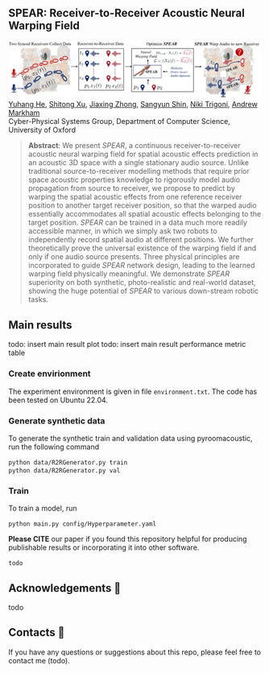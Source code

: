 ## SPEAR: Receiver-to-Receiver Acoustic Neural Warping Field

<a href="https://openreview.net/forum?id=240kYyCiaP"><img src=res/SPEAR_mot.jpg></a>
[Yuhang He](https://yuhanghe01.github.io/),
[Shitong Xu](https://github.com/xu-shitong),
[Jiaxing Zhong](https://www.cs.ox.ac.uk/people/jiaxing.zhong/),
[Sangyun Shin](https://www.cs.ox.ac.uk/people/sangyun.shin/),
[Niki Trigoni](https://www.cs.ox.ac.uk/people/niki.trigoni/),
[Andrew Markham](https://www.cs.ox.ac.uk/people/andrew.markham/)<br>
Cyber-Physical Systems Group, Department of Computer Science, University of Oxford
> **Abstract**: 
We present *SPEAR*, a continuous receiver-to-receiver acoustic neural warping field for spatial acoustic effects prediction in an acoustic 3D space with a single stationary audio source. Unlike traditional source-to-receiver modelling methods that require prior space acoustic properties knowledge to rigorously model audio propagation from source to receiver, we propose to predict by warping the spatial acoustic effects from one reference receiver position to another target receiver position, so that the warped audio essentially accommodates all spatial acoustic effects belonging to the target position. *SPEAR* can be trained in a data much more readily accessible manner, in which we simply ask two robots to independently record spatial audio at different positions. We further theoretically prove the universal existence of the warping field if and only if one audio source presents. Three physical principles are incorporated to guide *SPEAR* network design, leading to the learned warping field physically meaningful. We demonstrate *SPEAR* superiority on both synthetic, photo-realistic and real-world dataset, showing the huge potential of *SPEAR* to various down-stream robotic tasks.




<!-- Details of the model architecture and experimental results can be found in [our paper](https://arxiv.org/abs/2312.11269). -->

## Main results

todo: insert main result plot
todo: insert main result performance metric table

### Create envirionment
The experiment environment is given in file `environment.txt`. The code has been tested on Ubuntu 22.04.

### Generate synthetic data
To generate the synthetic train and validation data using pyroomacoustic, run the following command
```shell
python data/R2RGenerator.py train
python data/R2RGenerator.py val
```

### Train
To train a model, run 
```shell
python main.py config/Hyperparameter.yaml
```

<!-- ### Pretrained model
The pretrained models on all 4 scenes could be found in the `pretrained_models` folder. -->


<!-- 
### [ScanNetv2](https://kaldir.vc.in.tum.de/scannet_benchmark/semantic_instance_3d?metric=ap)

| Dataset | AP | AP_50 | Config | Checkpoint
|:-:|:-:|:-:|:-:|:-:|
| ScanNet val | 62.6 | 81.9 | [config](configs/scannetv2/spherical_mask.yaml) | [checkpoint](https://drive.google.com/file/d/1WJtBr3nxaCaGCA_z1_dpu9bISnPAoxoL/view?usp=drive_link) 
     
* December, 2023: Spherical Mask achieves state-of-the-art in ScanNet-V2 3D instance segmentation. [[Link]](https://kaldir.vc.in.tum.de/scannet_benchmark/semantic_instance_3d?metric=ap) [[Screenshot]](docs/leaderboard_2204.png)
  
For the best training result, we recommend initializing the encoder with the pretrained-weights checkpoint([Download](https://drive.google.com/file/d/1OeHRgkEkxvPkUOrFacmNUevrrAjHW6DA/view?usp=drive_link)) from [ISBNet](https://arxiv.org/abs/2303.00246). 
After downloading the pre-trained weights, please specify the path in configs/scannetv2/spherical_mask.yaml
```shell
# train 
python tools/train.py configs/scannetv2/spherical_mask.yaml --trainall --exp_name defaults
# test
python tools/test.py configs/scannetv2/spherical_mask.yaml --ckpt path_to_ckpt.pth
```
The code has been tested using torch==1.12.1 and cuda==11.3 on Ubuntu 20.04.  -->

**Please CITE** our paper if you found this repository helpful for producing publishable results or incorporating it into other software.
```bibtext
todo
```

<!-- ## Datasets :floppy_disk:

- [x] ScanNetV2 -->

## Acknowledgements :clap:
todo

## Contacts :email:
If you have any questions or suggestions about this repo, please feel free to contact me (todo).



<!-- # Receiver2Receiver-Warp-Field

## Create envirionment
The experiment environment is given in file `environment.txt` 

## Generate synthetic data
To generate the synthetic train and validation data using pyroomacoustic, run the following command
```
python R2RGenerator.py train
python R2RGenerator.py val
```

## Train
To train a model, run 
```
python main_fft.py Hyperparameter_1d_fft.yaml
```




Generate the 


only need to change line 13 to 26 line, and line 88, line 119 and line 120

step_size: distance between mics, meansured in meters

audio_name: file name of source audio, file is "res/{audio_name}.wav" 

scale: times source audio by certain scale
- **change this term so that during training, the loss term `waveform_l` is between 5000 to 10000.**
- **to achieve this scale, audio waveform amplitude should mostly be at 0.1**

uncomment line 20-22 to generate train data

uncomment line 24-26 to generate validation data

line 88: define sound source

line 119-120: define mic grid

# run training
python useful_files/main_fft.py useful_files/Hyperparameter_1d_fft.yaml

## Hyperparameter_1d_fft.yaml

### important parameters
1. scene_x: 5 scene_y: 3: scene size in meters
  - **this defines the region covered by the grid feature**
2. line 16-21: NAF model
3. line 23-30: our transformer model
  - **line 17, line 24**: grid_size: [192, 8, 16], grid feature of [192, 8, 16] is used as position encoding grid. 
    - **16 correspond to x axis, 8 correspond to y axis**
  - line 30: pred_range: 16384: our model predicts 16384 length warp field, and being mirrored to get 32k length warp field
4. epoch_num: 6000: in totol, train for 6000 epoch
5. dataset_tag: "yyy": "yyy_train_data" is the training data folder, "yyy_val_data" is the validation data folder
6. line 36-37: sample_size: 3000, val_sample_size: 128: limit model to use 3000 sample for training and 128 sample for validation

## less important parameters
1. gpu: "2": using gpu node 2
2. save_epoch: 2000: save model each 2000 epoch
3. load_model: "xxx.pt": load model in initialization and train
4. scene_z: size of only used by model that predict mic with varying z. can ignore

 -->
